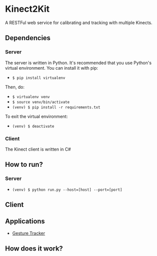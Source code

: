 # Kinect2Kit
A RESTFul web service for calibrating and tracking with multiple Kinects.

## Dependencies

### Server
The server is written in Python. It's recommended that you use Python's virtual environment. You can install it with pip:

- `$ pip install virtualenv`

Then, do:

- `$ virtualenv venv`
- `$ source venv/bin/activate`
- `(venv) $ pip install -r requirements.txt`

To exit the virtual environment:

- `(venv) $ deactivate`

### Client
The Kinect client is written in C#

## How to run?

### Server

- `(venv) $ python run.py --host=[host] --port=[port]`

## Client



## Applications

* [Gesture Tracker](https://github.com/cjw-charleswu/GestureTracker)

## How does it work?

